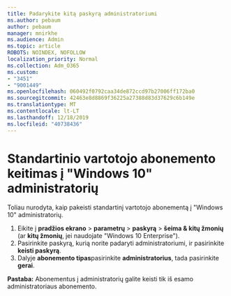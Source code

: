 ```yaml
---
title: Padarykite kitą paskyrą administratoriumi
ms.author: pebaum
author: pebaum
manager: mnirkhe
ms.audience: Admin
ms.topic: article
ROBOTS: NOINDEX, NOFOLLOW
localization_priority: Normal
ms.collection: Adm_O365
ms.custom:
- "3451"
- "9001449"
ms.openlocfilehash: 060492f0792caa34de872ccd97b27006ff172ba0
ms.sourcegitcommit: 42463e8d8869f36225a27388d83d37629c6b149e
ms.translationtype: MT
ms.contentlocale: lt-LT
ms.lasthandoff: 12/18/2019
ms.locfileid: "40738436"
---
```

# <a name="change-a-standard-user-account-to-an-administrator-in-windows-10"></a>Standartinio vartotojo abonemento keitimas į "Windows 10" administratorių

Toliau nurodyta, kaip pakeisti standartinį vartotojo abonementą į "Windows 10" administratorių.

1. Eikite į **pradžios ekrano** > **parametrų** > **paskyrą** > **šeima & kitų žmonių** (ar **kitų žmonių**, jei naudojate "Windows 10 Enterprise").
2. Pasirinkite paskyrą, kurią norite padaryti administratoriumi, ir pasirinkite **keisti paskyrą**.
3. Dalyje **abonemento tipas**pasirinkite **administratorius**, tada pasirinkite **gerai**.

**Pastaba:** Abonementus į administratorių galite keisti tik iš esamo administratoriaus abonemento.